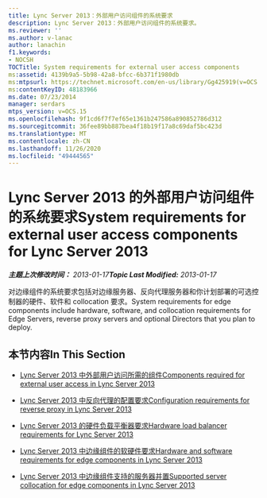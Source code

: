 ```yaml
---
title: Lync Server 2013：外部用户访问组件的系统要求
description: Lync Server 2013：外部用户访问组件的系统要求。
ms.reviewer: ''
ms.author: v-lanac
author: lanachin
f1.keywords:
- NOCSH
TOCTitle: System requirements for external user access components
ms:assetid: 4139b9a5-5b98-42a8-bfcc-6b371f1980db
ms:mtpsurl: https://technet.microsoft.com/en-us/library/Gg425919(v=OCS.15)
ms:contentKeyID: 48183966
ms.date: 07/23/2014
manager: serdars
mtps_version: v=OCS.15
ms.openlocfilehash: 9f1cd6f7f7ef65e1361b247586a890852786d312
ms.sourcegitcommit: 36fee89bb887bea4f18b19f17a8c69daf5bc423d
ms.translationtype: MT
ms.contentlocale: zh-CN
ms.lasthandoff: 11/26/2020
ms.locfileid: "49444565"
---
```

# <a name="system-requirements-for-external-user-access-components-for-lync-server-2013"></a><span data-ttu-id="dcf4a-103">Lync Server 2013 的外部用户访问组件的系统要求</span><span class="sxs-lookup"><span data-stu-id="dcf4a-103">System requirements for external user access components for Lync Server 2013</span></span>

<div data-xmlns="http://www.w3.org/1999/xhtml">

<div class="topic" data-xmlns="http://www.w3.org/1999/xhtml" data-msxsl="urn:schemas-microsoft-com:xslt" data-cs="https://msdn.microsoft.com/">

<div data-asp="https://msdn2.microsoft.com/asp">



</div>

<div id="mainSection">

<div id="mainBody"><span data-ttu-id="dcf4a-104">

<span> </span></span><span class="sxs-lookup"><span data-stu-id="dcf4a-104">

<span> </span></span></span>

<span data-ttu-id="dcf4a-105">_**主题上次修改时间：** 2013-01-17_</span><span class="sxs-lookup"><span data-stu-id="dcf4a-105">_**Topic Last Modified:** 2013-01-17_</span></span>

<span data-ttu-id="dcf4a-106">对边缘组件的系统要求包括对边缘服务器、反向代理服务器和你计划部署的可选控制器的硬件、软件和 collocation 要求。</span><span class="sxs-lookup"><span data-stu-id="dcf4a-106">System requirements for edge components include hardware, software, and collocation requirements for Edge Servers, reverse proxy servers and optional Directors that you plan to deploy.</span></span>

<div>

## <a name="in-this-section"></a><span data-ttu-id="dcf4a-107">本节内容</span><span class="sxs-lookup"><span data-stu-id="dcf4a-107">In This Section</span></span>

  - [<span data-ttu-id="dcf4a-108">Lync Server 2013 中外部用户访问所需的组件</span><span class="sxs-lookup"><span data-stu-id="dcf4a-108">Components required for external user access in Lync Server 2013</span></span>](lync-server-2013-components-required-for-external-user-access.md)

  - [<span data-ttu-id="dcf4a-109">Lync Server 2013 中反向代理的配置要求</span><span class="sxs-lookup"><span data-stu-id="dcf4a-109">Configuration requirements for reverse proxy in Lync Server 2013</span></span>](lync-server-2013-configuration-requirements-for-reverse-proxy.md)

  - [<span data-ttu-id="dcf4a-110">Lync Server 2013 的硬件负载平衡器要求</span><span class="sxs-lookup"><span data-stu-id="dcf4a-110">Hardware load balancer requirements for Lync Server 2013</span></span>](lync-server-2013-hardware-load-balancer-requirements.md)

  - [<span data-ttu-id="dcf4a-111">Lync Server 2013 中边缘组件的软硬件要求</span><span class="sxs-lookup"><span data-stu-id="dcf4a-111">Hardware and software requirements for edge components in Lync Server 2013</span></span>](lync-server-2013-hardware-and-software-requirements-for-edge-components.md)

  - [<span data-ttu-id="dcf4a-112">Lync Server 2013 中边缘组件支持的服务器并置</span><span class="sxs-lookup"><span data-stu-id="dcf4a-112">Supported server collocation for edge components in Lync Server 2013</span></span>](lync-server-2013-supported-server-collocation-for-edge-components.md)

<span data-ttu-id="dcf4a-113"></div>

</div>

<span> </span>

</div>

</div>

</span><span class="sxs-lookup"><span data-stu-id="dcf4a-113"></div>

</div>

<span> </span>

</div>

</div>

</span></span></div>

